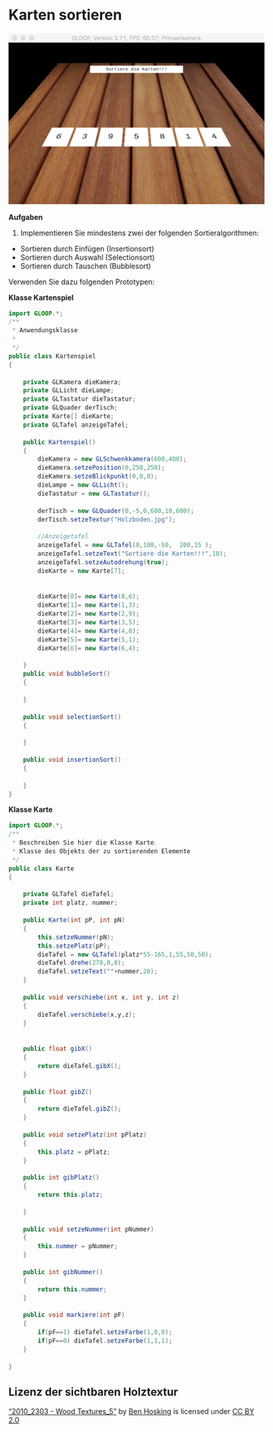 # Karten sortieren

![](../.gitbook/assets/karten_sortieren.png)

**Aufgaben**  
1. Implementieren Sie mindestens zwei der folgenden Sortieralgorithmen:

* Sortieren durch Einfügen \(Insertionsort\)
* Sortieren durch Auswahl \(Selectionsort\)
* Sortieren durch Tauschen \(Bubblesort\)

Verwenden Sie dazu folgenden Prototypen:

**Klasse Kartenspiel**

```java
import GLOOP.*;
/**
 * Anwendungsklasse
 * 
 */
public class Kartenspiel
{

    private GLKamera dieKamera;
    private GLLicht dieLampe;
    private GLTastatur dieTastatur;
    private GLQuader derTisch;
    private Karte[] dieKarte;
    private GLTafel anzeigeTafel;

    public Kartenspiel()
    {
        dieKamera = new GLSchwenkkamera(600,400);
        dieKamera.setzePosition(0,250,250);
        dieKamera.setzeBlickpunkt(0,0,0);
        dieLampe = new GLLicht();
        dieTastatur = new GLTastatur();

        derTisch = new GLQuader(0,-5,0,600,10,600);
        derTisch.setzeTextur("Holzboden.jpg");

        //Anzeigetafel
        anzeigeTafel = new GLTafel(0,100,-50,  200,15 );
        anzeigeTafel.setzeText("Sortiere die Karten!!!",10); 
        anzeigeTafel.setzeAutodrehung(true);
        dieKarte = new Karte[7];


        dieKarte[0]= new Karte(0,6);
        dieKarte[1]= new Karte(1,3);
        dieKarte[2]= new Karte(2,9);
        dieKarte[3]= new Karte(3,5);
        dieKarte[4]= new Karte(4,8);
        dieKarte[5]= new Karte(5,1);
        dieKarte[6]= new Karte(6,4);

    }
    public void bubbleSort()
    {

    }

    public void selectionSort() 
    {

    }

    public void insertionSort()
    {

    }
}
```

**Klasse Karte**

```java
import GLOOP.*;
/**
 * Beschreiben Sie hier die Klasse Karte.
 * Klasse des Objekts der zu sortierenden Elemente
 */
public class Karte
{

    private GLTafel dieTafel;
    private int platz, nummer;

    public Karte(int pP, int pN)
    {
        this.setzeNummer(pN);
        this.setzePlatz(pP);
        dieTafel = new GLTafel(platz*55-165,1,55,50,50);
        dieTafel.drehe(270,0,0);
        dieTafel.setzeText(""+nummer,20);
    }

    public void verschiebe(int x, int y, int z)
    {
        dieTafel.verschiebe(x,y,z);
    }


    public float gibX()
    {
        return dieTafel.gibX();   
    }

    public float gibZ()
    {
        return dieTafel.gibZ();   
    }

    public void setzePlatz(int pPlatz)
    {
        this.platz = pPlatz;
    }

    public int gibPlatz()
    {
        return this.platz;

    }

    public void setzeNummer(int pNummer)
    {
        this.nummer = pNummer;
    }

    public int gibNummer()
    {
        return this.nummer;
    }

    public void markiere(int pF)
    {
        if(pF==1) dieTafel.setzeFarbe(1,0,0);
        if(pF==0) dieTafel.setzeFarbe(1,1,1);
    }

}
```

## Lizenz der sichtbaren Holztextur

[“2010\_2303 - Wood Textures\_5”](https://www.flickr.com/photos/benhosking/4455687333) by  [Ben Hosking](https://www.flickr.com/people/benhosking/) is licensed under [CC BY 2.0](https://creativecommons.org/licenses/by/2.0)

